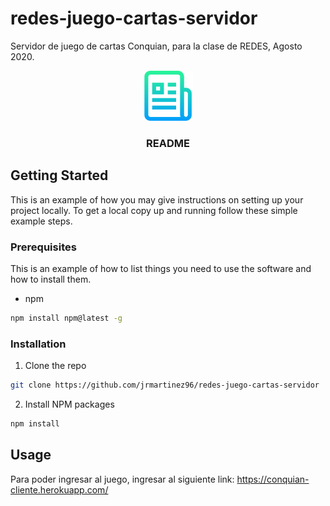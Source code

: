 # redes-juego-cartas-servidor
Servidor de juego de cartas Conquian, para la clase de REDES, Agosto 2020.


<p align="center">
  <a href="https://github.com/othneildrew/Best-README-Template">
    <img src="images/logo.png" alt="Logo" width="80" height="80">
  </a>

  <h3 align="center">README</h3>
  
  <!-- GETTING STARTED -->
## Getting Started

This is an example of how you may give instructions on setting up your project locally.
To get a local copy up and running follow these simple example steps.

### Prerequisites

This is an example of how to list things you need to use the software and how to install them.
* npm
```sh
npm install npm@latest -g
```

### Installation


1. Clone the repo
```sh
git clone https://github.com/jrmartinez96/redes-juego-cartas-servidor
```
2. Install NPM packages
```sh
npm install
```



<!-- USAGE EXAMPLES -->
## Usage

Para poder ingresar al juego, ingresar al siguiente link:
https://conquian-cliente.herokuapp.com/



